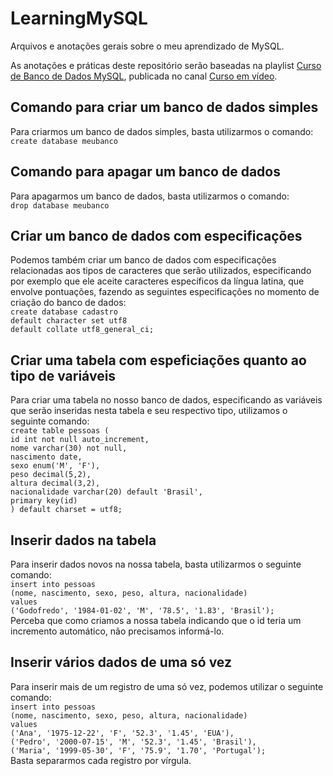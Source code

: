 # LearningMySQL
 Arquivos e anotações gerais sobre o meu aprendizado de MySQL. 

 As anotações e práticas deste repositório serão baseadas na playlist [Curso de Banco de Dados MySQL](https://youtube.com/playlist?list=PLHz_AreHm4dkBs-795Dsgvau_ekxg8g1r&si=RLA6Cnr-SxkPjpWh), publicada no canal [Curso em vídeo](https://www.youtube.com/c/CursoemV%C3%ADdeo).

 ## Comando para criar um banco de dados simples
 Para criarmos um banco de dados simples, basta utilizarmos o comando: <br>
 `create database meubanco`

## Comando para apagar um banco de dados
 Para apagarmos um banco de dados, basta utilizarmos o comando: <br>
 `drop database meubanco`

 ## Criar um banco de dados com especificações
 Podemos também criar um banco de dados com especificações relacionadas aos tipos de caracteres que serão utilizados, especificando por exemplo que ele aceite caracteres específicos da língua latina, que envolve pontuações, fazendo as seguintes especificações no momento de criação do banco de dados: <br>
 `create database cadastro` <br>
`default character set utf8` <br>
`default collate utf8_general_ci;`

## Criar uma tabela com espeficiações quanto ao tipo de variáveis
Para criar uma tabela no nosso banco de dados, especificando as variáveis que serão inseridas nesta tabela e seu respectivo tipo, utilizamos o seguinte comando: <br>
`create table pessoas (` <br>
`id int not null auto_increment,` <br>
`nome varchar(30) not null,` <br>
`nascimento date,` <br>
`sexo enum('M', 'F'),` <br>
`peso decimal(5,2),` <br>
`altura decimal(3,2),` <br>
`nacionalidade varchar(20) default 'Brasil',` <br>
`primary key(id)` <br>
`) default charset = utf8;`

## Inserir dados na tabela
Para inserir dados novos na nossa tabela, basta utilizarmos o seguinte comando: <br>
`insert into pessoas` <br>
`(nome, nascimento, sexo, peso, altura, nacionalidade)` <br>
`values` <br>
`('Godofredo', '1984-01-02', 'M', '78.5', '1.83', 'Brasil');` <br>
Perceba que como criamos a nossa tabela indicando que o id teria um incremento automático, não precisamos informá-lo. 

## Inserir vários dados de uma só vez
Para inserir mais de um registro de uma só vez, podemos utilizar o seguinte comando: <br>
`insert into pessoas` <br>
`(nome, nascimento, sexo, peso, altura, nacionalidade)` <br>
`values` <br>
`('Ana', '1975-12-22', 'F', '52.3', '1.45', 'EUA'),` <br>
`('Pedro', '2000-07-15', 'M', '52.3', '1.45', 'Brasil'),` <br>
`('Maria', '1999-05-30', 'F', '75.9', '1.70', 'Portugal');` <br>
Basta separarmos cada registro por vírgula. 

